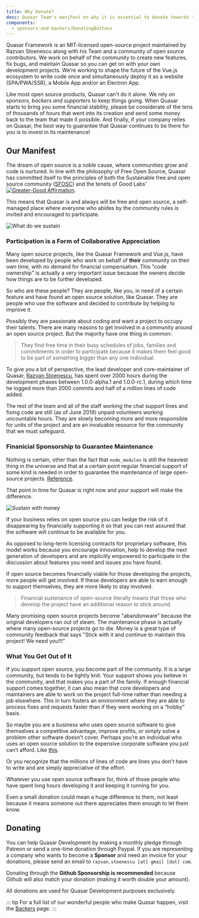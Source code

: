 ```yaml
---
title: Why Donate?
desc: Quasar Team's manifest on why it is essential to donate towards the development of the framework.
components:
  - sponsors-and-backers/DonatingButtons
---
```


Quasar Framework is an MIT-licensed open-source project maintained by Razvan Stoenescu along with his Team and a community of open source contributors. We work on behalf of the community to create new features, fix bugs, and maintain Quasar so you can get on with your own development projects. We’re working to shape the future of the Vue.js ecosystem to write code once and simultaneously deploy it as a website (SPA/PWA/SSR), a Mobile App and/or an Electron App.

Like most open source products, Quasar can't do it alone. We rely on *sponsors, backers and supporters* to keep things going. When Quasar starts to bring you some financial stability, please be considerate of the tens of thousands of hours that went into its creation and send some money back to the team that made it possible. And finally, if your company relies on Quasar, the best way to guarantee that Quasar continues to be there for you is to invest in its maintenance!

## Our Manifest

The dream of open source is a noble cause, where communities grow and code is nurtured. In line with the philosophy of Free Open Source, Quasar has committed itself to the principles of both the Sustainable free and open source community ([SFOSC](https://sfosc.org/)) and the tenets of Good Labs' [![Greater-Good Affirmation](https://good-labs.github.io/greater-good-affirmation/assets/images/badge.svg)](https://good-labs.github.io/greater-good-affirmation).

This means that Quasar is and always will be free and open source, a self-managed place where everyone who abides by the community rules is invited and encouraged to participate.

![What do we sustain](statics/img/what-do-we-sustain.png)

### Participation is a Form of Collaborative Appreciation

Many open source projects, like the Quasar Framework and Vue.js, have been developed by people who work on behalf of **their** community on their own time, with no demand for financial compensation. This "code ownership" is actually a very important issue because the owners decide how things are to be further developed.

So who are these people? They are people, like you, in need of a certain feature and have found an open source solution, like Quasar. They are people who use the software and decided to contribute by helping to improve it.

Possibly they are passionate about coding and want a project to occupy their talents. There are many reasons to get involved in a community around an open source project. But the majority have one thing in common:

> They find free time in their busy schedules of jobs, families and commitments in order to participate because it makes them feel good to be part of something bigger than any one individual.

To give you a bit of perspective, the lead developer and core-maintainer of Quasar, [Razvan Stoenescu](https://github.com/rstoenescu), has spent over 2000 hours during the development phases between 1.0.0-alpha.1 and 1.0.0-rc.1, during which time he logged more than 2000 commits and half of a million lines of code added.

The rest of the team and all of the staff working the chat support lines and fixing code are still (as of June 2019) unpaid volunteers working uncountable hours. They are slowly becoming more and more responsible for units of the project and are an invaluable resource for the community that we must safeguard.


### Finanicial Sponsorship to Guarantee Maintenance
Nothing is certain, other than the fact that `node_modules` is still the heaviest thing in the universe and that at a certain point regular financial support of some kind is needed in order to guarantee the maintenance of large open-source projects. [Reference](https://github.com/sfosc/sfosc/issues/65#issuecomment-491770533).

That point in time for Quasar is right now and your support will make the difference.

![Sustain with money](statics/img/sustain-people-code.png)

If your business relies on open source you can hedge the risk of it disappearing by financially supporting it so that you can rest assured that the software will continue to be available for you.

As opposed to long-term licensing contracts for proprietary software, this model works because you encourage innovation, help to develop the next generation of developers and are implicitly empowered to participate in the discussion about features you need and issues you have found.

If open source becomes financially viable for those developing the projects, more people will get involved. If these developers are able to earn enough to support themselves, they are more likely to stay involved.

> Financial sustenance of open-source literally means that those who develop the project have an additional reason to stick around.

Many promising open source projects become "abandonware" because the original developers ran out of steam. The maintenance phase is actually where many open-source projects go to die. Money is a great type of community feedback that says "Stick with it and continue to maintain this project! We need you!!!"


### What You Get Out of It
If you support open source, you become part of the community. It is a large community, but tends to be tightly knit. Your support shows you believe in the community, and that makes you a part of the family. If enough financial support comes together, it can also mean that core developers and maintainers are able to work on the project full-time rather than needing a job elsewhere. This in turn fosters an environment where they are able to process fixes and requests faster than if they were working on a “hobby” basis.

So maybe you are a business who uses open source software to give themselves a competitive advantage, improve profits, or simply solve a problem other software doesn’t cover. Perhaps you’re an individual who uses an open source solution to the expensive corporate software you just can’t afford. Like [this](https://quasarframework.github.io/app-extension-qcalendar/docs#/).

Or you recognize that the millions of lines of code are lines you don't have to write and are simply appreciative of the effort.

Whatever you use open source software for, think of those people who have spent long hours developing it and keeping it running for you.

Even a small donation could mean a huge difference to them, not least because it means someone out there appreciates them enough to let them know.

## Donating
You can help Quasar Development by making a monthly pledge through Patreon or send a one-time donation through Paypal. If you are representing a company who wants to become a **Sponsor** and need an invoice for your donations, please send an email to `razvan.stoenescu [at] gmail [dot] com`.

Donating through the **Github Sponsorship is recommended** because Github will also match your donation (making it worth double your amount).

<donating-buttons />

All donations are used for Quasar Development purposes exclusively.

::: tip
For a full list of our wonderful people who make Quasar happen, visit the [Backers](https://github.com/quasarframework/quasar/blob/dev/backers.md) page.
:::
